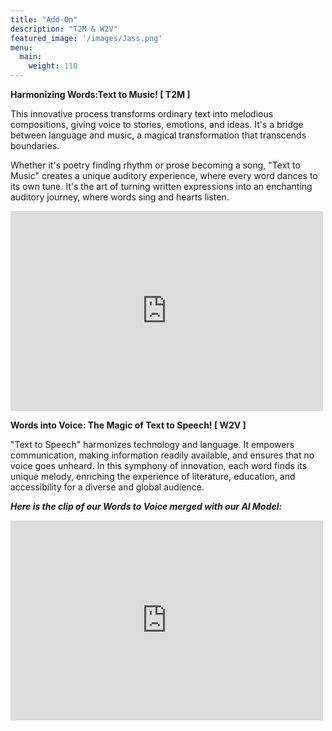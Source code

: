 ```yaml
---
title: "Add-On"
description: "T2M & W2V"
featured_image: '/images/Jass.png'
menu:
  main:
    weight: 110
---
```


**Harmonizing Words:Text to Music! [ T2M ]**

This innovative process transforms ordinary text into melodious compositions, giving voice to stories, emotions, and ideas. 
It's a bridge between language and music, a magical transformation that transcends boundaries. 

Whether it's poetry finding rhythm or prose becoming a song, "Text to Music" creates a unique auditory experience, where every word dances to its own tune.
It's the art of turning written expressions into an enchanting auditory journey, where words sing and hearts listen.


<iframe width="500" height="320" src="https://www.youtube.com/embed/jy8-S13GVmA?version=3&loop=1&playlist=jy8-S13GVmA" title="YouTube video player" frameborder="0" allow="accelerometer; autoplay; clipboard-write; encrypted-media; gyroscope; picture-in-picture; web-share" allowfullscreen></iframe>

**Words into Voice: The Magic of Text to Speech! [ W2V ]**

"Text to Speech" harmonizes technology and language. It empowers communication, making information readily available, and ensures that no voice goes unheard. In this symphony of innovation, each word finds its unique melody, enriching the experience of literature, education, and accessibility for a diverse and global audience.

**_Here is the clip of our Words to Voice merged with our AI Model:_**

<iframe width="500" height="320" src="https://www.youtube.com/embed/u8N_0nOzKf8?version=3&loop=1&playlist=u8N_0nOzKf8" title="YouTube video player" 
frameborder="0" allow="accelerometer; autoplay; clipboard-write; encrypted-media; gyroscope; picture-in-picture; web-share" allowfullscreen></iframe>

